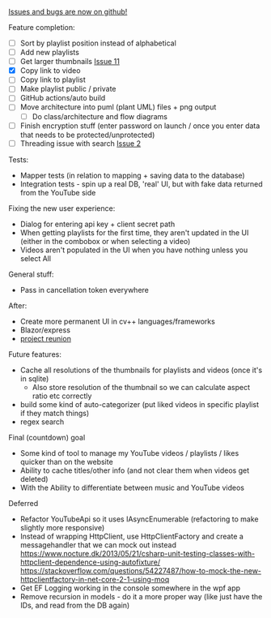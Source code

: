 [Issues and bugs are now on github!](https://github.com/uNople/YouTubeCleanupTool/issues)

Feature completion:

- [ ] Sort by playlist position instead of alphabetical
- [ ] Add new playlists
- [ ] Get larger thumbnails [Issue 11](https://github.com/uNople/YoutubePlaylistManager/issues/11)
- [x] Copy link to video
- [ ] Copy link to playlist
- [ ] Make playlist public / private
- [ ] GitHub actions/auto build
- [ ] Move architecture into puml (plant UML) files + png output
    - [ ] Do class/architecture and flow diagrams
- [ ] Finish encryption stuff (enter password on launch / once you enter data that needs to be protected/unprotected)
- [ ] Threading issue with search [Issue 2](https://github.com/uNople/YoutubePlaylistManager/issues/2)

Tests:

- Mapper tests (in relation to mapping + saving data to the database)
- Integration tests - spin up a real DB, 'real' UI, but with fake data returned from the YouTube side

Fixing the new user experience:

- Dialog for entering api key + client secret path
- When getting playlists for the first time, they aren't updated in the UI (either in the combobox or when selecting a
  video)
- Videos aren't populated in the UI when you have nothing unless you select All

General stuff:

- Pass in cancellation token everywhere

After:

- Create more permanent UI in cv++ languages/frameworks
- Blazor/express
- [project reunion](https://github.com/microsoft/ProjectReunion)

Future features:

- Cache all resolutions of the thumbnails for playlists and videos (once it's in sqlite)
    - Also store resolution of the thumbnail so we can calculate aspect ratio etc correctly
- build some kind of auto-categorizer (put liked videos in specific playlist if they match things)
- regex search

Final (countdown) goal

- Some kind of tool to manage my YouTube videos / playlists / likes quicker than on the website
- Ability to cache titles/other info (and not clear them when videos get deleted)
- With the Ability to differentiate between music and YouTube videos

Deferred

- Refactor YouTubeApi so it uses IAsyncEnumerable (refactoring to make slightly more responsive)
- Instead of wrapping HttpClient, use HttpClientFactory and create a messagehandler that we can mock out instead
  https://www.nocture.dk/2013/05/21/csharp-unit-testing-classes-with-httpclient-dependence-using-autofixture/
  https://stackoverflow.com/questions/54227487/how-to-mock-the-new-httpclientfactory-in-net-core-2-1-using-moq
- Get EF Logging working in the console somewhere in the wpf app
- Remove recursion in models - do it a more proper way (like just have the IDs, and read from the DB again)